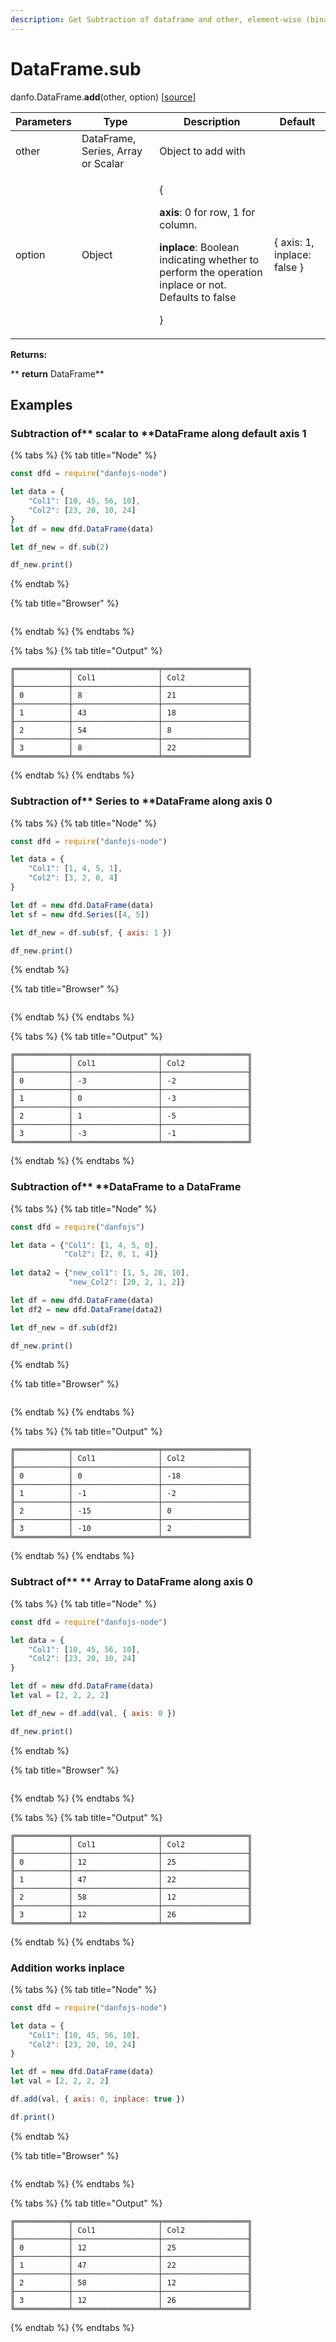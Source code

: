 ```yaml
---
description: Get Subtraction of dataframe and other, element-wise (binary operator sub).
---
```


# DataFrame.sub

danfo.DataFrame.**add**(other, option) \[[source](https://github.com/opensource9ja/danfojs/blob/fe56860b0a303d218d60ba71dee6abf594401556/danfojs/src/core/frame.js#L347)]

| Parameters | Type                               | Description                                                                                                                                                                                  | Default                      |
| ---------- | ---------------------------------- | -------------------------------------------------------------------------------------------------------------------------------------------------------------------------------------------- | ---------------------------- |
| other      | DataFrame, Series, Array or Scalar | Object to add with                                                                                                                                                                           |                              |
| option     | Object                             | <p>{</p><p><strong>axis</strong>: 0 for row, 1 for column.</p><p><strong>inplace</strong>: Boolean indicating whether to perform the operation inplace or not. Defaults to false</p><p>}</p> | { axis: 1, inplace: false }  |

**Returns:**

**       **return** DataFrame**

## **Examples**

### Subtraction of** scalar to **DataFrame along default axis 1

{% tabs %}
{% tab title="Node" %}
```javascript
const dfd = require("danfojs-node")

let data = {
    "Col1": [10, 45, 56, 10],
    "Col2": [23, 20, 10, 24]
}
let df = new dfd.DataFrame(data)

let df_new = df.sub(2)

df_new.print()
```
{% endtab %}

{% tab title="Browser" %}
```
```
{% endtab %}
{% endtabs %}

{% tabs %}
{% tab title="Output" %}
```
╔════════════╤═══════════════════╤═══════════════════╗
║            │ Col1              │ Col2              ║
╟────────────┼───────────────────┼───────────────────╢
║ 0          │ 8                 │ 21                ║
╟────────────┼───────────────────┼───────────────────╢
║ 1          │ 43                │ 18                ║
╟────────────┼───────────────────┼───────────────────╢
║ 2          │ 54                │ 8                 ║
╟────────────┼───────────────────┼───────────────────╢
║ 3          │ 8                 │ 22                ║
╚════════════╧═══════════════════╧═══════════════════╝
```
{% endtab %}
{% endtabs %}

### Subtraction of**  Series to **DataFrame along axis 0

{% tabs %}
{% tab title="Node" %}
```javascript
const dfd = require("danfojs-node")

let data = {
    "Col1": [1, 4, 5, 1],
    "Col2": [3, 2, 0, 4]
}

let df = new dfd.DataFrame(data)
let sf = new dfd.Series([4, 5])

let df_new = df.sub(sf, { axis: 1 })

df_new.print()
```
{% endtab %}

{% tab title="Browser" %}
```
```
{% endtab %}
{% endtabs %}

{% tabs %}
{% tab title="Output" %}
```
╔════════════╤═══════════════════╤═══════════════════╗
║            │ Col1              │ Col2              ║
╟────────────┼───────────────────┼───────────────────╢
║ 0          │ -3                │ -2                ║
╟────────────┼───────────────────┼───────────────────╢
║ 1          │ 0                 │ -3                ║
╟────────────┼───────────────────┼───────────────────╢
║ 2          │ 1                 │ -5                ║
╟────────────┼───────────────────┼───────────────────╢
║ 3          │ -3                │ -1                ║
╚════════════╧═══════════════════╧═══════════════════╝

```
{% endtab %}
{% endtabs %}

### Subtraction of**  **DataFrame to a DataFrame

{% tabs %}
{% tab title="Node" %}
```javascript
const dfd = require("danfojs")

let data = {"Col1": [1, 4, 5, 0], 
            "Col2": [2, 0, 1, 4]}
            
let data2 = {"new_col1": [1, 5, 20, 10],
             "new_Col2": [20, 2, 1, 2]}

let df = new dfd.DataFrame(data)
let df2 = new dfd.DataFrame(data2)

let df_new = df.sub(df2)

df_new.print()

```
{% endtab %}

{% tab title="Browser" %}
```
```
{% endtab %}
{% endtabs %}

{% tabs %}
{% tab title="Output" %}
```
╔════════════╤═══════════════════╤═══════════════════╗
║            │ Col1              │ Col2              ║
╟────────────┼───────────────────┼───────────────────╢
║ 0          │ 0                 │ -18               ║
╟────────────┼───────────────────┼───────────────────╢
║ 1          │ -1                │ -2                ║
╟────────────┼───────────────────┼───────────────────╢
║ 2          │ -15               │ 0                 ║
╟────────────┼───────────────────┼───────────────────╢
║ 3          │ -10               │ 2                 ║
╚════════════╧═══════════════════╧═══════════════════╝

```
{% endtab %}
{% endtabs %}

### Subtract of** ** Array to DataFrame along axis 0

{% tabs %}
{% tab title="Node" %}
```javascript
const dfd = require("danfojs-node")

let data = {
    "Col1": [10, 45, 56, 10],
    "Col2": [23, 20, 10, 24]
}

let df = new dfd.DataFrame(data)
let val = [2, 2, 2, 2]

let df_new = df.add(val, { axis: 0 })

df_new.print()
```
{% endtab %}

{% tab title="Browser" %}
```
```
{% endtab %}
{% endtabs %}

{% tabs %}
{% tab title="Output" %}
```
╔════════════╤═══════════════════╤═══════════════════╗
║            │ Col1              │ Col2              ║
╟────────────┼───────────────────┼───────────────────╢
║ 0          │ 12                │ 25                ║
╟────────────┼───────────────────┼───────────────────╢
║ 1          │ 47                │ 22                ║
╟────────────┼───────────────────┼───────────────────╢
║ 2          │ 58                │ 12                ║
╟────────────┼───────────────────┼───────────────────╢
║ 3          │ 12                │ 26                ║
╚════════════╧═══════════════════╧═══════════════════╝

```
{% endtab %}
{% endtabs %}

### Addition works inplace

{% tabs %}
{% tab title="Node" %}
```javascript
const dfd = require("danfojs-node")

let data = {
    "Col1": [10, 45, 56, 10],
    "Col2": [23, 20, 10, 24]
}

let df = new dfd.DataFrame(data)
let val = [2, 2, 2, 2]

df.add(val, { axis: 0, inplace: true })

df.print()
```
{% endtab %}

{% tab title="Browser" %}
```
```
{% endtab %}
{% endtabs %}

{% tabs %}
{% tab title="Output" %}
```
╔════════════╤═══════════════════╤═══════════════════╗
║            │ Col1              │ Col2              ║
╟────────────┼───────────────────┼───────────────────╢
║ 0          │ 12                │ 25                ║
╟────────────┼───────────────────┼───────────────────╢
║ 1          │ 47                │ 22                ║
╟────────────┼───────────────────┼───────────────────╢
║ 2          │ 58                │ 12                ║
╟────────────┼───────────────────┼───────────────────╢
║ 3          │ 12                │ 26                ║
╚════════════╧═══════════════════╧═══════════════════╝

```
{% endtab %}
{% endtabs %}


